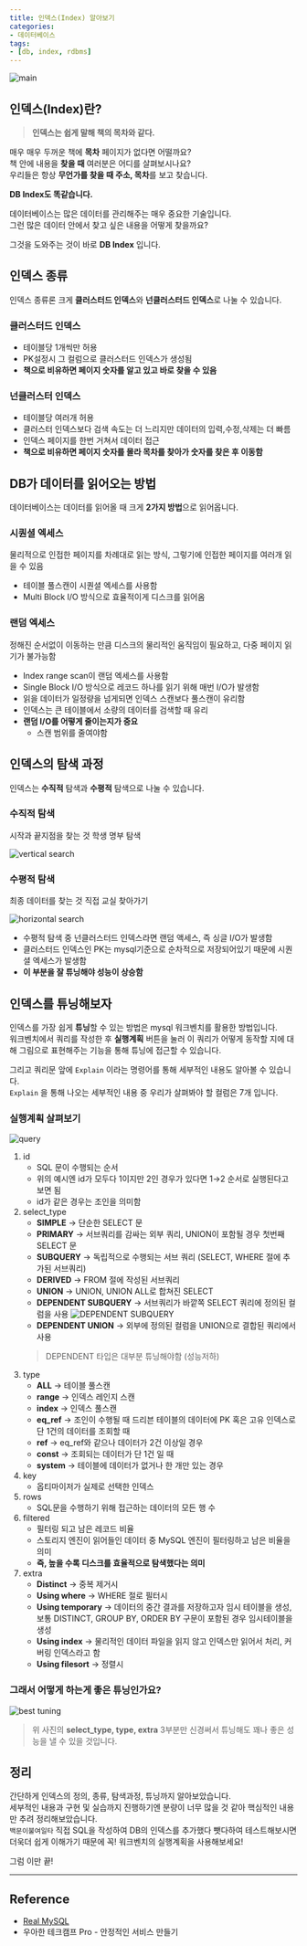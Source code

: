 ```yaml
---
title: 인덱스(Index) 알아보기
categories:
- 데이터베이스
tags:
- [db, index, rdbms]
---
```


![main](https://images.unsplash.com/photo-1535905557558-afc4877a26fc?ixlib=rb-1.2.1&q=80&cs=tinysrgb&fm=jpg&crop=entropy&w=4800)

## 인덱스(Index)란?

> **인덱스는 쉽게 말해 책의 목차와 같다.**  

매우 매우 두꺼운 책에 **목차** 페이지가 없다면 어떨까요?  
책 안에 내용을 **찾을 때** 여러분은 어디를 살펴보시나요?  
우리들은 항상 **무언가를 찾을 때 주소, 목차**를 보고 찾습니다.

**DB Index도 똑같습니다.**

데이터베이스는 많은 데이터를 관리해주는 매우 중요한 기술입니다.  
그런 많은 데이터 안에서 찾고 싶은 내용을 어떻게 찾을까요?

그것을 도와주는 것이 바로 **DB Index** 입니다.

## 인덱스 종류

인덱스 종류론 크게 **클러스터드 인덱스**와 **넌클러스터드 인덱스**로 나눌 수 있습니다.

### 클러스터드 인덱스

- 테이블당 1개씩만 허용
- PK설정시 그 컬럼으로 클러스터드 인덱스가 생성됨
- **책으로 비유하면 페이지 숫자를 알고 있고 바로 찾을 수 있음**

### 넌클러스터 인덱스

- 테이블당 여러개 허용
- 클러스터 인덱스보다 검색 속도는 더 느리지만 데이터의 입력,수정,삭제는 더 빠름
- 인덱스 페이지를 한번 거쳐서 데이터 접근
- **책으로 비유하면 페이지 숫자를 몰라 목차를 찾아가 숫자를 찾은 후 이동함**

## DB가 데이터를 읽어오는 방법

데이터베이스는 데이터를 읽어올 때 크게 **2가지 방법**으로 읽어옵니다.

### 시퀀셜 엑세스

물리적으로 인접한 페이지를 차례대로 읽는 방식, 그렇기에 인접한 페이지를 여러개 읽을 수 있음

- 테이블 풀스캔이 시퀀셜 엑세스를 사용함
- Multi Block I/O 방식으로 효율적이게 디스크를 읽어옴

### 랜덤 엑세스

정해진 순서없이 이동하는 만큼 디스크의 물리적인 움직임이 필요하고, 다중 페이지 읽기가 불가능함

- Index range scan이 랜덤 엑세스를 사용함
- Single Block I/O 방식으로 레코드 하나를 읽기 위해 매번 I/O가 발생함
- 읽을 데이터가 일정량을 넘게되면 인덱스 스캔보다 풀스캔이 유리함
- 인덱스는 큰 테이블에서 소량의 데이터를 검색할 때 유리
- **랜덤 I/O를 어떻게 줄이는지가 중요**
  - 스캔 범위를 줄여야함

## 인덱스의 탐색 과정

인덱스는 **수직적** 탐색과 **수평적** 탐색으로 나눌 수 있습니다.

### 수직적 탐색

시작과 끝지점을 찾는 것 학생 명부 탐색

![vertical search](https://blog.kakaocdn.net/dn/yZGER/btrGlifxlqZ/r6pT9naKpqeH4FjjbwmQr1/img.png)

### 수평적 탐색

최종 데이터를 찾는 것 직접 교실 찾아가기

![horizontal search](https://blog.kakaocdn.net/dn/ckgGZb/btrGjcUHhul/GTtEF9NKpfoRDjk3aiO340/img.png)

- 수평적 탐색 중 넌클러스터드 인덱스라면 랜덤 액세스, 즉 싱글 I/O가 발생함
- 클러스터드 인덱스인 PK는 mysql기준으로 순차적으로 저장되어있기 때문에 시퀀셜 엑세스가 발생함
- **이 부분을 잘 튜닝해야 성능이 상승함**

## 인덱스를 튜닝해보자

인덱스를 가장 쉽게 **튜닝**할 수 있는 방법은 mysql 워크벤치를 활용한 방법입니다.  
워크벤치에서 쿼리를 작성한 후 **실행계획** 버튼을 눌러 이 쿼리가 어떻게 동작할 지에 대해 그림으로 표현해주는 기능을 통해 튜닝에 접근할 수 있습니다.

그리고 쿼리문 앞에 `Explain` 이라는 명령어를 통해 세부적인 내용도 알아볼 수 있습니다.  
`Explain` 을 통해 나오는 세부적인 내용 중 우리가 살펴봐야 할 컬럼은 7개 입니다.

### 실행계획 살펴보기

![query](https://blog.kakaocdn.net/dn/tRerx/btrGrWWnPes/FNFTkYGmto7f6zyLz1r6IK/img.png)

1. id
    - SQL 문이 수행되는 순서
    - 위의 예시엔 id가 모두다 1이지만 2인 경우가 있다면 1→2 순서로 실행된다고 보면 됨
    - id가 같은 경우는 조인을 의미함
2. select_type
    - **SIMPLE** → 단순한 SELECT 문
    - **PRIMARY** → 서브쿼리를 감싸는 외부 쿼리, UNION이 포함될 경우 첫번째 SELECT 문
    - **SUBQUERY** → 독립적으로 수행되는 서브 쿼리 (SELECT, WHERE 절에 추가된 서브쿼리)
    - **DERIVED** → FROM 절에 작성된 서브쿼리
    - **UNION** → UNION, UNION ALL로 합쳐진 SELECT
    - **DEPENDENT SUBQUERY** → 서브쿼리가 바깥쪽 SELECT 쿼리에 정의된 컬럼을 사용
    ![DEPENDENT SUBQUERY](https://blog.kakaocdn.net/dn/cC6Fxb/btrGjbVKgwP/kUGQjLvkYnx7v6ptgMX4j0/img.png)
    - **DEPENDENT UNION** → 외부에 정의된 컬럼을 UNION으로 결합된 쿼리에서 사용
    > DEPENDENT 타입은 대부분 튜닝해야함 (성능저하)
3. type
    - **ALL** → 테이블 풀스캔
    - **range** → 인덱스 레인지 스캔
    - **index** → 인덱스 풀스캔
    - **eq_ref** → 조인이 수행될 때 드리븐 테이블의 데이터에 PK 혹은 고유 인덱스로 단 1건의 데이터를 조회할 때
    - **ref** → eq_ref와 같으나 데이터가 2건 이상일 경우
    - **const** → 조회되는 데이터가 단 1건 일 때
    - **system** → 테이블에 데이터가 없거나 한 개만 있는 경우
4. key
    - 옵티마이저가 실제로 선택한 인덱스
5. rows
    - SQL문을 수행하기 위해 접근하는 데이터의 모든 행 수
6. filtered
    - 필터링 되고 남은 레코드 비율
    - 스토리지 엔진이 읽어들인 데이터 중 MySQL 엔진이 필터링하고 남은 비율을 의미
    - **즉, 높을 수록 디스크를 효율적으로 탐색했다는 의미**
7. extra
    - **Distinct** → 중복 제거시
    - **Using where** → WHERE 절로 필터시
    - **Using temporary** → 데이터의 중간 결과를 저장하고자 임시 테이블을 생성, 보통 DISTINCT, GROUP BY, ORDER BY 구문이 포함된 경우 임시테이블을 생성
    - **Using index** → 물리적인 데이터 파일을 읽지 않고 인덱스만 읽어서 처리, 커버링 인덱스라고 함
    - **Using filesort** → 정렬시

### 그래서 어떻게 하는게 좋은 튜닝인가요?

![best tuning](https://blog.kakaocdn.net/dn/bVPXsN/btrGmofxSip/nEEngrggpJPfxTN9K6lRK0/img.png)

> 위 사진의 **select_type, type, extra** 3부분만 신경써서 튜닝해도 꽤나 좋은 성능을 낼 수 있을 것입니다.

## 정리

간단하게 인덱스의 정의, 종류, 탐색과정, 튜닝까지 알아보았습니다.  
세부적인 내용과 구현 및 실습까지 진행하기엔 분량이 너무 많을 것 같아 핵심적인 내용만 추려 정리해보았습니다.  
`백문이불여일타` 직접 SQL을 작성하여 DB의 인덱스를 추가했다 뺏다하여 테스트해보시면 더욱더 쉽게 이해가기 때문에 꼭! 워크벤치의 실행계획을 사용해보세요!  

그럼 이만 끝!

---

## Reference

- [Real MySQL](https://wikibook.co.kr/real-mysql/)
- 우아한 테크캠프 Pro - 안정적인 서비스 만들기
